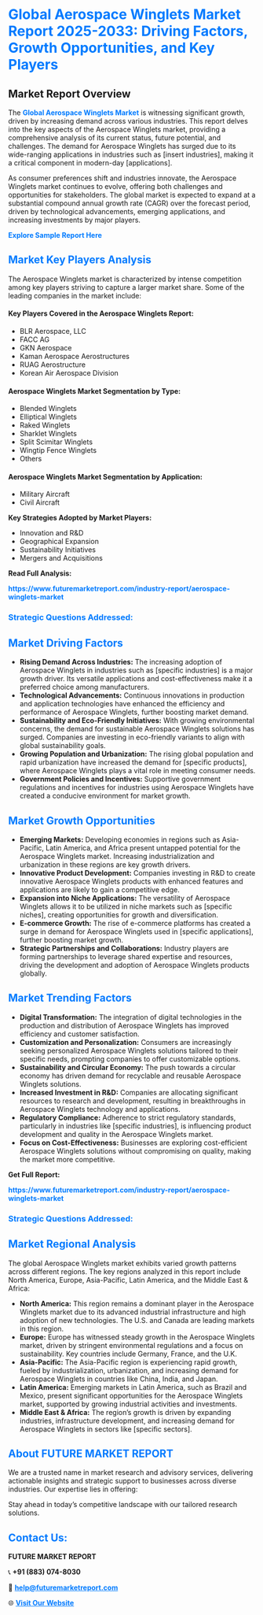 <h1 style="color: #007BFF;">Global Aerospace Winglets Market Report 2025-2033: Driving Factors, Growth Opportunities, and Key Players</h1>

<section id="overview">
<h2>Market Report Overview</h2>
<p>The <a href="https://www.futuremarketreport.com/industry-report/aerospace-winglets-market" style="color: #007BFF; text-decoration: none;"><strong>Global Aerospace Winglets Market</strong></a> is witnessing significant growth, driven by increasing demand across various industries. This report delves into the key aspects of the Aerospace Winglets market, providing a comprehensive analysis of its current status, future potential, and challenges. The demand for Aerospace Winglets has surged due to its wide-ranging applications in industries such as [insert industries], making it a critical component in modern-day [applications].</p>
<p>As consumer preferences shift and industries innovate, the Aerospace Winglets market continues to evolve, offering both challenges and opportunities for stakeholders. The global market is expected to expand at a substantial compound annual growth rate (CAGR) over the forecast period, driven by technological advancements, emerging applications, and increasing investments by major players.</p>
</section>

<section id="overview">
<p><a href="https://www.futuremarketreport.com/request-sample/reportId=57797" style="color: #007BFF; text-decoration: none;"><strong>Explore Sample Report Here</strong></a></p>
</section>

<section id="key-players">
<h2 style="color: #007BFF;">Market Key Players Analysis</h2>
<p>The Aerospace Winglets market is characterized by intense competition among key players striving to capture a larger market share. Some of the leading companies in the market include:</p>
<h4>Key Players Covered in the Aerospace Winglets Report:</h4>
<ul><li>BLR Aerospace, LLC</li><li>FACC AG</li><li>GKN Aerospace</li><li>Kaman Aerospace Aerostructures</li><li>RUAG Aerostructure</li><li>Korean Air Aerospace Division</li></ul>
<h4>Aerospace Winglets Market Segmentation by Type:</h4>
<ul><li>Blended Winglets</li><li>Elliptical Winglets</li><li>Raked Winglets</li><li>Sharklet Winglets</li><li>Split Scimitar Winglets</li><li>Wingtip Fence Winglets</li><li>Others</li></ul>

<h4>Aerospace Winglets Market Segmentation by Application:</h4>
<ul><li>Military Aircraft</li><li>Civil Aircraft</li></ul>
<p><strong>Key Strategies Adopted by Market Players:</strong></p>
<ul>
<li>Innovation and R&D</li>
<li>Geographical Expansion</li>
<li>Sustainability Initiatives</li>
<li>Mergers and Acquisitions</li>
</ul>
</section>

<section>
<p><strong>Read Full Analysis: </strong></p><a href="https://www.futuremarketreport.com/industry-report/aerospace-winglets-market" style="color: #007BFF; text-decoration: none;"><strong>https://www.futuremarketreport.com/industry-report/aerospace-winglets-market</strong></a>
<h3 style="color: #007BFF;">Strategic Questions Addressed:</h3>
</section>

<section id="driving-factors">
<h2 style="color: #007BFF;">Market Driving Factors</h2>
<ul>
<li><strong>Rising Demand Across Industries:</strong> The increasing adoption of Aerospace Winglets in industries such as [specific industries] is a major growth driver. Its versatile applications and cost-effectiveness make it a preferred choice among manufacturers.</li>
<li><strong>Technological Advancements:</strong> Continuous innovations in production and application technologies have enhanced the efficiency and performance of Aerospace Winglets, further boosting market demand.</li>
<li><strong>Sustainability and Eco-Friendly Initiatives:</strong> With growing environmental concerns, the demand for sustainable Aerospace Winglets solutions has surged. Companies are investing in eco-friendly variants to align with global sustainability goals.</li>
<li><strong>Growing Population and Urbanization:</strong> The rising global population and rapid urbanization have increased the demand for [specific products], where Aerospace Winglets plays a vital role in meeting consumer needs.</li>
<li><strong>Government Policies and Incentives:</strong> Supportive government regulations and incentives for industries using Aerospace Winglets have created a conducive environment for market growth.</li>
</ul>
</section>

<section id="growth-opportunities">
<h2 style="color: #007BFF;">Market Growth Opportunities</h2>
<ul>
<li><strong>Emerging Markets:</strong> Developing economies in regions such as Asia-Pacific, Latin America, and Africa present untapped potential for the Aerospace Winglets market. Increasing industrialization and urbanization in these regions are key growth drivers.</li>
<li><strong>Innovative Product Development:</strong> Companies investing in R&D to create innovative Aerospace Winglets products with enhanced features and applications are likely to gain a competitive edge.</li>
<li><strong>Expansion into Niche Applications:</strong> The versatility of Aerospace Winglets allows it to be utilized in niche markets such as [specific niches], creating opportunities for growth and diversification.</li>
<li><strong>E-commerce Growth:</strong> The rise of e-commerce platforms has created a surge in demand for Aerospace Winglets used in [specific applications], further boosting market growth.</li>
<li><strong>Strategic Partnerships and Collaborations:</strong> Industry players are forming partnerships to leverage shared expertise and resources, driving the development and adoption of Aerospace Winglets products globally.</li>
</ul>
</section>

<section id="trending-factors">
<h2 style="color: #007BFF;">Market Trending Factors</h2>
<ul>
<li><strong>Digital Transformation:</strong> The integration of digital technologies in the production and distribution of Aerospace Winglets has improved efficiency and customer satisfaction.</li>
<li><strong>Customization and Personalization:</strong> Consumers are increasingly seeking personalized Aerospace Winglets solutions tailored to their specific needs, prompting companies to offer customizable options.</li>
<li><strong>Sustainability and Circular Economy:</strong> The push towards a circular economy has driven demand for recyclable and reusable Aerospace Winglets solutions.</li>
<li><strong>Increased Investment in R&D:</strong> Companies are allocating significant resources to research and development, resulting in breakthroughs in Aerospace Winglets technology and applications.</li>
<li><strong>Regulatory Compliance:</strong> Adherence to strict regulatory standards, particularly in industries like [specific industries], is influencing product development and quality in the Aerospace Winglets market.</li>
<li><strong>Focus on Cost-Effectiveness:</strong> Businesses are exploring cost-efficient Aerospace Winglets solutions without compromising on quality, making the market more competitive.</li>
</ul>
</section>

<section>
<p><strong>Get Full Report: </strong></p><a href="https://www.futuremarketreport.com/industry-report/aerospace-winglets-market" style="color: #007BFF; text-decoration: none;"><strong>https://www.futuremarketreport.com/industry-report/aerospace-winglets-market</strong></a>
<h3 style="color: #007BFF;">Strategic Questions Addressed:</h3>
</section>


<section id="regional-analysis">
<h2 style="color: #007BFF;">Market Regional Analysis</h2>
<p>The global Aerospace Winglets market exhibits varied growth patterns across different regions. The key regions analyzed in this report include North America, Europe, Asia-Pacific, Latin America, and the Middle East & Africa:</p>
<ul>
<li><strong>North America:</strong> This region remains a dominant player in the Aerospace Winglets market due to its advanced industrial infrastructure and high adoption of new technologies. The U.S. and Canada are leading markets in this region.</li>
<li><strong>Europe:</strong> Europe has witnessed steady growth in the Aerospace Winglets market, driven by stringent environmental regulations and a focus on sustainability. Key countries include Germany, France, and the U.K.</li>
<li><strong>Asia-Pacific:</strong> The Asia-Pacific region is experiencing rapid growth, fueled by industrialization, urbanization, and increasing demand for Aerospace Winglets in countries like China, India, and Japan.</li>
<li><strong>Latin America:</strong> Emerging markets in Latin America, such as Brazil and Mexico, present significant opportunities for the Aerospace Winglets market, supported by growing industrial activities and investments.</li>
<li><strong>Middle East & Africa:</strong> The region’s growth is driven by expanding industries, infrastructure development, and increasing demand for Aerospace Winglets in sectors like [specific sectors].</li>
</ul>
</section>

<footer>
<h2 style="color: #007BFF;">About FUTURE MARKET REPORT</h2>
<p>We are a trusted name in market research and advisory services, delivering actionable insights and strategic support to businesses across diverse industries. Our expertise lies in offering:</p>

<p>Stay ahead in today’s competitive landscape with our tailored research solutions.</p>

<h2 style="color: #007BFF;">Contact Us:</h2>
<p><strong>FUTURE MARKET REPORT</strong></p>
<p>📞 <strong>+91 (883) 074-8030</strong></p>
<p>📧 <strong><a href="mailto:help@futuremarketreport.com" style="color: #007BFF;">help@futuremarketreport.com</a></strong></p>
<p>🌐 <strong><a href="https://www.futuremarketreport.com/" style="color: #007BFF;">Visit Our Website</a></strong></p>
</footer>